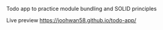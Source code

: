 Todo app to practice module bundling and SOLID principles

Live preview https://joohwan58.github.io/todo-app/